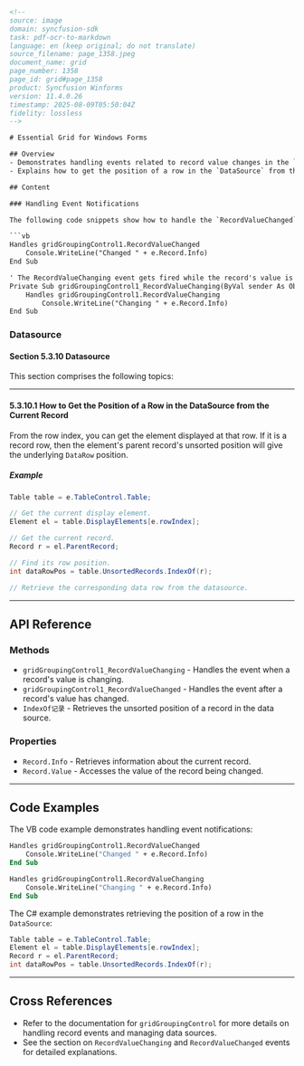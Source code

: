 ```html
<!-- 
source: image
domain: syncfusion-sdk
task: pdf-ocr-to-markdown
language: en (keep original; do not translate)
source_filename: page_1358.jpeg
document_name: grid
page_number: 1358
page_id: grid#page_1358
product: Syncfusion Winforms
version: 11.4.0.26
timestamp: 2025-08-09T05:50:04Z
fidelity: lossless
-->

# Essential Grid for Windows Forms

## Overview
- Demonstrates handling events related to record value changes in the `gridGroupingControl1`.
- Explains how to get the position of a row in the `DataSource` from the current record.

## Content

### Handling Event Notifications

The following code snippets show how to handle the `RecordValueChanged` and `RecordValueChanging` events.

```vb
Handles gridGroupingControl1.RecordValueChanged
    Console.WriteLine("Changed " + e.Record.Info)
End Sub

' The RecordValueChanging event gets fired while the record's value is changing.
Private Sub gridGroupingControl1_RecordValueChanging(ByVal sender As Object, ByVal e As Syncfusion.Grouping.RecordValueChangingEventArgs)
    Handles gridGroupingControl1.RecordValueChanging
        Console.WriteLine("Changing " + e.Record.Info)
End Sub
```

### Datasource

#### Section 5.3.10 Datasource
This section comprises the following topics:

---

#### 5.3.10.1 How to Get the Position of a Row in the DataSource from the Current Record

From the row index, you can get the element displayed at that row. If it is a record row, then the element's parent record's unsorted position will give the underlying `DataRow` position.

##### Example

```csharp
Table table = e.TableControl.Table;

// Get the current display element.
Element el = table.DisplayElements[e.rowIndex];

// Get the current record.
Record r = el.ParentRecord;

// Find its row position.
int dataRowPos = table.UnsortedRecords.IndexOf(r);

// Retrieve the corresponding data row from the datasource.
```

---

## API Reference

### Methods
- `gridGroupingControl1_RecordValueChanging` - Handles the event when a record's value is changing.
- `gridGroupingControl1_RecordValueChanged` - Handles the event after a record's value has changed.
- `IndexOf记录` - Retrieves the unsorted position of a record in the data source.

### Properties
- `Record.Info` - Retrieves information about the current record.
- `Record.Value` - Accesses the value of the record being changed.

---

## Code Examples

The VB code example demonstrates handling event notifications:

```vb
Handles gridGroupingControl1.RecordValueChanged
    Console.WriteLine("Changed " + e.Record.Info)
End Sub

Handles gridGroupingControl1.RecordValueChanging
    Console.WriteLine("Changing " + e.Record.Info)
End Sub
```

The C# example demonstrates retrieving the position of a row in the `DataSource`:

```csharp
Table table = e.TableControl.Table;
Element el = table.DisplayElements[e.rowIndex];
Record r = el.ParentRecord;
int dataRowPos = table.UnsortedRecords.IndexOf(r);
```

---

## Cross References
- Refer to the documentation for `gridGroupingControl` for more details on handling record events and managing data sources.
- See the section on `RecordValueChanging` and `RecordValueChanged` events for detailed explanations.

<!-- tags: [Syncfusion, Windows Forms, Grid Control, Record Handling, Event Handling, DataSource, DataRow, Position] keywords: [gridGroupingControl1, RecordValueChanged, RecordValueChanging, datasource, record position, DataRow, C#, VB, event handlers, current record] -->
```